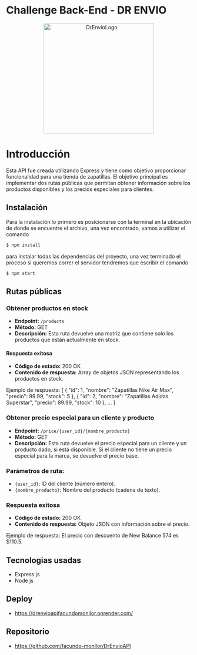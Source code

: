 # Challenge Back-End - DR ENVIO

<p align="center">
<img src="https://media.licdn.com/dms/image/C4D0BAQGynwQMK-rPig/company-logo_200_200/0/1658259366720?e=1695859200&v=beta&t=dxz8VqcalM5uPCfOHKuRfhc8Cnc6Nhxhhw_IsczIwM0" width="300" alt="DrEnvioLogo"/>
</p>

# Introducción

Esta API fue creada utilizando Express y tiene como objetivo proporcionar funcionalidad para una tienda de zapatillas. El objetivo principal es implementar dos rutas públicas que permitan obtener información sobre los productos disponibles y los precios especiales para clientes.

## Instalación

Para la instalación lo primero es posicionarse con la terminal en la ubicación de donde se encuentre el archivo, una vez encontrado, vamos a utilizar el comando

```bash
$ npm install
```

para instalar todas las dependencias del proyecto, una vez terminado el proceso si queremos correr el servidor tendremos que escribir el comando

```bash
$ npm start
```

## Rutas públicas

### Obtener productos en stock

- **Endpoint:** `/products`
- **Método:** GET
- **Descripción:** Esta ruta devuelve una matriz que contiene solo los productos que están actualmente en stock.

#### Respuesta exitosa

- **Código de estado:** 200 OK
- **Contenido de respuesta:** Array de objetos JSON representando los productos en stock.

Ejemplo de respuesta:
[
{
"id": 1,
"nombre": "Zapatillas Nike Air Max",
"precio": 99.99,
"stock": 5
},
{
"id": 2,
"nombre": "Zapatillas Adidas Superstar",
"precio": 89.99,
"stock": 10
},
...
]

### Obtener precio especial para un cliente y producto

- **Endpoint:** `/price/{user_id}/{nombre_producto}`
- **Método:** GET
- **Descripción:** Esta ruta devuelve el precio especial para un cliente y un producto dado, si está disponible. Si el cliente no tiene un precio especial para la marca, se devuelve el precio base.

### Parámetros de ruta:

- `{user_id}`: ID del cliente (número entero).
- `{nombre_producto}`: Nombre del producto (cadena de texto).

### Respuesta exitosa

- **Código de estado:** 200 OK
- **Contenido de respuesta:** Objeto JSON con información sobre el precio.

Ejemplo de respuesta:
El precio con descuento de New Balance 574 es $110.5.

## Tecnologias usadas

- Express js
- Node js

## Deploy
- https://drenvioapifacundomonllor.onrender.com/

## Repositorio
- https://github.com/facundo-monllor/DrEnvioAPI
